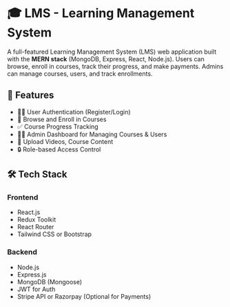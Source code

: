# 🎓 LMS - Learning Management System

A full-featured Learning Management System (LMS) web application built with the **MERN stack** (MongoDB, Express, React, Node.js). Users can browse, enroll in courses, track their progress, and make payments. Admins can manage courses, users, and track enrollments.

## 🚀 Features

- 👨‍🎓 User Authentication (Register/Login)
- 🎥 Browse and Enroll in Courses
- ✅ Course Progress Tracking
- 🧑‍🏫 Admin Dashboard for Managing Courses & Users
- 📁 Upload Videos, Course Content
- 🔒 Role-based Access Control

## 🛠️ Tech Stack

### Frontend
- React.js
- Redux Toolkit
- React Router
- Tailwind CSS or Bootstrap

### Backend
- Node.js
- Express.js
- MongoDB (Mongoose)
- JWT for Auth
- Stripe API or Razorpay (Optional for Payments)
